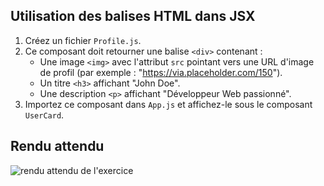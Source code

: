 ## Utilisation des balises HTML dans JSX

1. Créez un fichier `Profile.js`.
2. Ce composant doit retourner une balise `<div>` contenant :
   - Une image `<img>` avec l'attribut `src` pointant vers une URL d'image de profil (par exemple : "https://via.placeholder.com/150").
   - Un titre `<h3>` affichant "John Doe".
   - Une description `<p>` affichant "Développeur Web passionné".
3. Importez ce composant dans `App.js` et affichez-le sous le composant `UserCard`.

## Rendu attendu

<img src="https://github.com/Microleadoff/content/blob/master/lang/fr/courses/Framework%20&%20Librairies/Reactjs-v18/0060%20-%20Int%C3%A9grer%20du%20JSX/rendu_exo_6_2.png?raw=true" alt="rendu attendu de l'exercice">